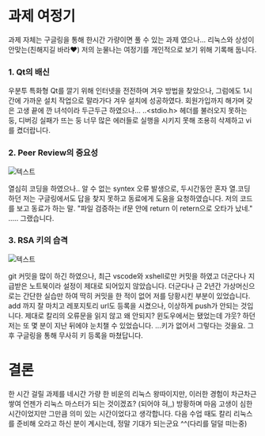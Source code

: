 # 과제 여정기
과제 자체는 구글링을 통해 한시간 가량이면 풀 수 있는 과제 였으나... 
리눅스와 상성이 안맞는(친해지길 바라♥) 저의 눈물나는 여정기를 개인적으로 보기 위해 기록해 둡니다.

### 1. Qt의 배신


우분투 특화형 Qt를 깔기 위해 인터넷을 전전하며 겨우 방법을 찾았으나, 
그럼에도 1시간에 가까운 설치 작업으로 말라가다 겨우 설치에 성공하였다.
회원가입까지 해가며 갖은 고생 끝에 깐 녀석이라 두근두근 하였으나...
..<stdio.h> 헤더를 불러오지 못하는 둥, 디버깅 실패가 뜨는 둥
너무 많은 에러들로 실행을 시키지 못해 조용히 삭제하고 vi를 켰더랍니다.

### 2. Peer Review의 중요성

![텍스트](https://postfiles.pstatic.net/MjAyMTA3MjFfMjcx/MDAxNjI2ODMyNjk4NTEx.CK6NL7Fkl2vj1V_rv6J1kzCDuQXTvhgVV0iJVBQsURYg.52E8rbOWYkHzPUpydLx-MGcoMvIrDCOZIebxikKD4JYg.PNG.yubin_1012/image.png?type=w966)

열심히 코딩을 하였으나.. 알 수 없는 syntex 오류 발생으로,
두시간동안 혼자 열.코딩 하던 저는 구글링에서도 답을 찾지 못하고 동료에게 도움을 요청하였습니다.
저의 코드를 보고 동료가 하는 말.
"파일 검증하는 if문 안에 return 이 retern으로 오타가 났네."
.....
그랬습니다.

### 3. RSA 키의 습격

![텍스트](https://postfiles.pstatic.net/MjAyMTA3MjFfMTU2/MDAxNjI2ODMyNzgyMDA3.zE3iFWdDHW7k9JsynfLbvaXadzZGu_UnK9qCY-Zcz8sg.vP63l8FOseGbxjjlLaG2jqUGDJnz6vuZeQgOdojIsWkg.PNG.yubin_1012/image.png?type=w966)


git 커밋을 많이 하긴 하였으나, 최근 vscode와 xshell로만 커밋을 하였고 더군다나 지급받은 노트북이라 설정이 제대로 되어있지 않았습니다.
더군다나 근 2년간 가상머신으로는 간단한 실습만 하여 딱히 커밋을 한 적이 없어 저를 당황시킨 부분이 있었습니다.
add 까지 잘 마치고 레포지토리 url도 등록을 시켰으나, 이상하게 push가 안되는 것입니다.
제대로 칼리의 오류문을 읽지 않고 왜 안되지? 윈도우에서는 됐었는데 갸웃? 하던 저는 또 몇 분이 지난 뒤에야 눈치챌 수 있었습니다.
...키가 없어서 그렇다는 것을요.
그 후 구글링을 통해 무사히 키 등록을 마쳤답니다.

# 결론

한 시간 걸릴 과제를 네시간 가량 한 비운의 리눅스 왕따이지만, 이러한 경험이 차근차근 쌓여 언젠가 리눅스 마스터가 되는 것이겠죠?
(되어야 혀,,)
방황하며 마음 고생이 심한 시간이었지만 그만큼 의미 있는 시간이었다고 생각합니다. 
다음 수업 때도 칼리 리눅스를 준비해 오라고 하신 분이 계시는데, 정말 기대가 되는군요 ^^(다리를 덜덜 떠는중)

